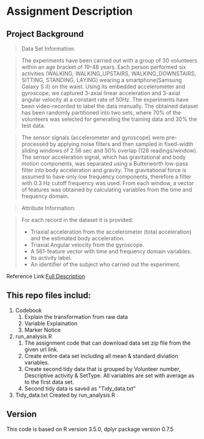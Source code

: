 # **Assignment Description**
## Project Background


>Data Set Information:

>The experiments have been carried out with a group of 30 volunteers within an age bracket of 19-48 years. Each person performed six activities (WALKING, WALKING_UPSTAIRS, WALKING_DOWNSTAIRS, SITTING, STANDING, LAYING) wearing a smartphone(Samsung Galaxy S II) on the waist. Using its embedded accelerometer and gyroscope, we captured 3-axial linear acceleration and 3-axial angular velocity at a constant rate of 50Hz. The experiments have been video-recorded to label the data manually. The obtained dataset has been randomly partitioned into two sets, where 70% of the volunteers was selected for generating the training data and 30% the test data. 

>The sensor signals (accelerometer and gyroscope) were pre-processed by applying noise filters and then sampled in fixed-width sliding windows of 2.56 sec and 50% overlap (128 readings/window). The sensor acceleration signal, which has gravitational and body motion components, was separated using a Butterworth low-pass filter into body acceleration and gravity. The gravitational force is assumed to have only low frequency components, therefore a filter with 0.3 Hz cutoff frequency was used. From each window, a vector of features was obtained by calculating variables from the time and frequency domain.


>Attribute Information:

>For each record in the dataset it is provided: 
>- Triaxial acceleration from the accelerometer (total acceleration) and the estimated body acceleration. 
>- Triaxial Angular velocity from the gyroscope. 
>- A 561-feature vector with time and frequency domain variables. 
>- Its activity label. 
>- An identifier of the subject who carried out the experiment.

Reference Link:[Full Description](http://archive.ics.uci.edu/ml/datasets/Human+Activity+Recognition+Using+Smartphones)

## This repo files includ:
1. Codebook
    1. Explain the transformation from raw data
    2. Variable Explaination
    3. Marker Notice
2. run_analysis.R 
    1. The assignment code that can download data set zip file from the given url link.
    2. Create entire data set including all mean & standard diviation variables.
    3. Create second tidy data that is grouped by Volunteer number, Descriptive activity & SetType. 
       All variables are set with average as to the first data set.
    4. Second tidy data is saved as "Tidy_data.txt"
 3. Tidy_data.txt
    Created by run_analysis.R
 
 ## Version
 This code is based on R version 3.5.0, dplyr package version 0.7.5
